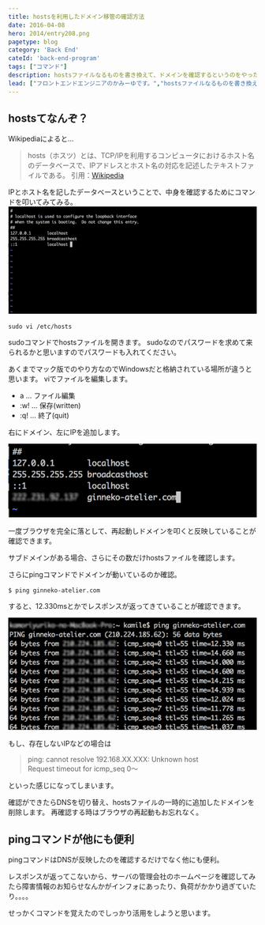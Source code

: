 ```yaml
---
title: hostsを利用したドメイン移管の確認方法
date: 2016-04-08
hero: 2014/entry208.png
pagetype: blog
category: 'Back End'
cateId: 'back-end-program'
tags: ["コマンド"]
description: hostsファイルなるものを書き換えて、ドメインを確認するというのをやったのでやり方をメモしておきます。ちなみに新しいコマンド（魔法）の活用法も覚えたよ。
lead: ["フロントエンドエンジニアのかみーゆです。","hostsファイルなるものを書き換えて、ドメインを確認するというのをやったのでやり方をメモしておきます。ちなみに新しいコマンド（魔法）の活用法も覚えたよ。"]
---
```

## hostsてなんぞ？
Wikipediaによると…

> hosts（ホスツ）とは、TCP/IPを利用するコンピュータにおけるホスト名のデータベースで、IPアドレスとホスト名の対応を記述したテキストファイルである。
> 引用：[Wikipedia](https://ja.wikipedia.org/wiki/Hosts)

IPとホスト名を記したデータベースということで、中身を確認するためにコマンドを叩いてみてみる。
![中身を確認するためにコマンドを叩いてみてみる](./images/2016/entry244-1.png)

```
sudo vi /etc/hosts
```

sudoコマンドでhostsファイルを開きます。
sudoなのでパスワードを求めて来られるかと思いますのでパスワードも入れてください。

あくまでマック版でのやり方なのでWindowsだと格納されている場所が違うと思います。
viでファイルを編集します。

* a … ファイル編集
* :w! … 保存(written)
* :q! … 終了(quit)

右にドメイン、左にIPを追加します。

![中身を確認するためにコマンドを叩いてみてみる](./images/2016/entry244-2.png)

一度ブラウザを完全に落として、再起動しドメインを叩くと反映していることが確認できます。

サブドメインがある場合、さらにその数だけhostsファイルを確認します。

さらにpingコマンドでドメインが動いているのか確認。

```
$ ping ginneko-atelier.com
```

すると、12.330msとかでレスポンスが返ってきていることが確認できます。

![12.330msとかでレスポンスが返ってきていることを確認](./images/2016/entry244-3.png)

もし、存在しないIPなどの場合は

> ping: cannot resolve 192.168.XX.XXX: Unknown host<br>
> Request timeout for icmp_seq 0〜

といった感じになってしまいます。

確認ができたらDNSを切り替え、hostsファイルの一時的に追加したドメインを削除します。
再確認する時はブラウザの再起動もお忘れなく。

## pingコマンドが他にも便利
pingコマンドはDNSが反映したのを確認するだけでなく他にも便利。

レスポンスが返ってこないから、サーバの管理会社のホームページを確認してみたら障害情報のお知らせなんかがインフォにあったり、負荷がかかり過ぎていたり。。。。

せっかくコマンドを覚えたのでしっかり活用をしようと思います。
